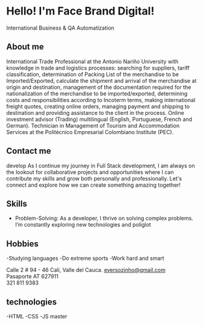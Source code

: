 # Hello! I'm Face Brand Digital!                
International Business & QA Automatization
## About me
International Trade Professional at the Antonio Nariño University with knowledge in trade and logistics processes: searching for suppliers, tariff classification, determination of Packing List of the merchandise to be Imported/Exported, calculate the shipment and arrival of the merchandise at origin and destination, management of the documentation required for the 
nationalization of the merchandise to be imported/exported, determining costs and responsibilities according to Incoterm terms, making international freight quotes, creating online orders, managing payment and shipping to destination and providing assistance to the client in the process. Online investment advisor (Trading) multilingual (English, Portuguese, French and German). Technician in Management of Tourism and Accommodation Services at the Politécnico Empresarial Colombiano Institute (PEC).

## Contact me
 develop
As I continue my journey in Full Stack development, I am always on the lookout for collaborative projects and opportunities where I can contribute my skills and grow both personally and professionally. Let's connect and explore how we can create something amazing together!

## Skills
- Problem-Solving: As a developer, I thrive on solving complex problems. I’m constantly exploring new technologies and poliglot

## Hobbies
-Studying languages
-Do extreme sports
-Work hard and smart

Calle 2 # 94 - 46 Cali, Valle del Cauca.
eversozinho@gmail.com   
Pasaporte AT 627911   
321 811 9383

## technologies

-HTML
-CSS
-JS
 master
